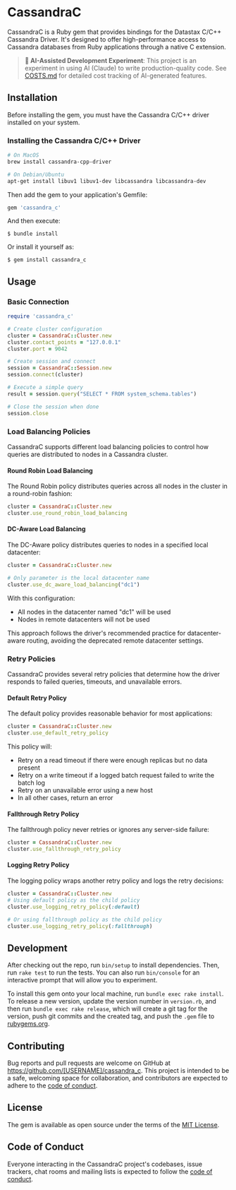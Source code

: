 # CassandraC

CassandraC is a Ruby gem that provides bindings for the Datastax C/C++ Cassandra Driver. It's designed to offer high-performance access to Cassandra databases from Ruby applications through a native C extension.

> **🤖 AI-Assisted Development Experiment**: This project is an experiment in using AI (Claude) to write production-quality code. See [COSTS.md](COSTS.md) for detailed cost tracking of AI-generated features.

## Installation

Before installing the gem, you must have the Cassandra C/C++ driver installed on your system.

### Installing the Cassandra C/C++ Driver

```bash
# On MacOS
brew install cassandra-cpp-driver

# On Debian/Ubuntu
apt-get install libuv1 libuv1-dev libcassandra libcassandra-dev
```

Then add the gem to your application's Gemfile:

```ruby
gem 'cassandra_c'
```

And then execute:

    $ bundle install

Or install it yourself as:

    $ gem install cassandra_c

## Usage

### Basic Connection

```ruby
require 'cassandra_c'

# Create cluster configuration
cluster = CassandraC::Cluster.new
cluster.contact_points = "127.0.0.1"
cluster.port = 9042

# Create session and connect
session = CassandraC::Session.new
session.connect(cluster)

# Execute a simple query
result = session.query("SELECT * FROM system_schema.tables")

# Close the session when done
session.close
```

### Load Balancing Policies

CassandraC supports different load balancing policies to control how queries are distributed to nodes in a Cassandra cluster.

#### Round Robin Load Balancing

The Round Robin policy distributes queries across all nodes in the cluster in a round-robin fashion:

```ruby
cluster = CassandraC::Cluster.new
cluster.use_round_robin_load_balancing
```

#### DC-Aware Load Balancing

The DC-Aware policy distributes queries to nodes in a specified local datacenter:

```ruby
cluster = CassandraC::Cluster.new

# Only parameter is the local datacenter name
cluster.use_dc_aware_load_balancing("dc1")
```

With this configuration:
- All nodes in the datacenter named "dc1" will be used
- Nodes in remote datacenters will not be used

This approach follows the driver's recommended practice for datacenter-aware routing, avoiding the deprecated remote datacenter settings.

### Retry Policies

CassandraC provides several retry policies that determine how the driver responds to failed queries, timeouts, and unavailable errors.

#### Default Retry Policy

The default policy provides reasonable behavior for most applications:

```ruby
cluster = CassandraC::Cluster.new
cluster.use_default_retry_policy
```

This policy will:
- Retry on a read timeout if there were enough replicas but no data present
- Retry on a write timeout if a logged batch request failed to write the batch log
- Retry on an unavailable error using a new host
- In all other cases, return an error

#### Fallthrough Retry Policy

The fallthrough policy never retries or ignores any server-side failure:

```ruby
cluster = CassandraC::Cluster.new
cluster.use_fallthrough_retry_policy
```

#### Logging Retry Policy

The logging policy wraps another retry policy and logs the retry decisions:

```ruby
cluster = CassandraC::Cluster.new
# Using default policy as the child policy
cluster.use_logging_retry_policy(:default)

# Or using fallthrough policy as the child policy
cluster.use_logging_retry_policy(:fallthrough)
```

## Development

After checking out the repo, run `bin/setup` to install dependencies. Then, run `rake test` to run the tests. You can also run `bin/console` for an interactive prompt that will allow you to experiment.

To install this gem onto your local machine, run `bundle exec rake install`. To release a new version, update the version number in `version.rb`, and then run `bundle exec rake release`, which will create a git tag for the version, push git commits and the created tag, and push the `.gem` file to [rubygems.org](https://rubygems.org).

## Contributing

Bug reports and pull requests are welcome on GitHub at https://github.com/[USERNAME]/cassandra_c. This project is intended to be a safe, welcoming space for collaboration, and contributors are expected to adhere to the [code of conduct](https://github.com/[USERNAME]/cassandra_c/blob/main/CODE_OF_CONDUCT.md).

## License

The gem is available as open source under the terms of the [MIT License](https://opensource.org/licenses/MIT).

## Code of Conduct

Everyone interacting in the CassandraC project's codebases, issue trackers, chat rooms and mailing lists is expected to follow the [code of conduct](https://github.com/[USERNAME]/cassandra_c/blob/main/CODE_OF_CONDUCT.md).
